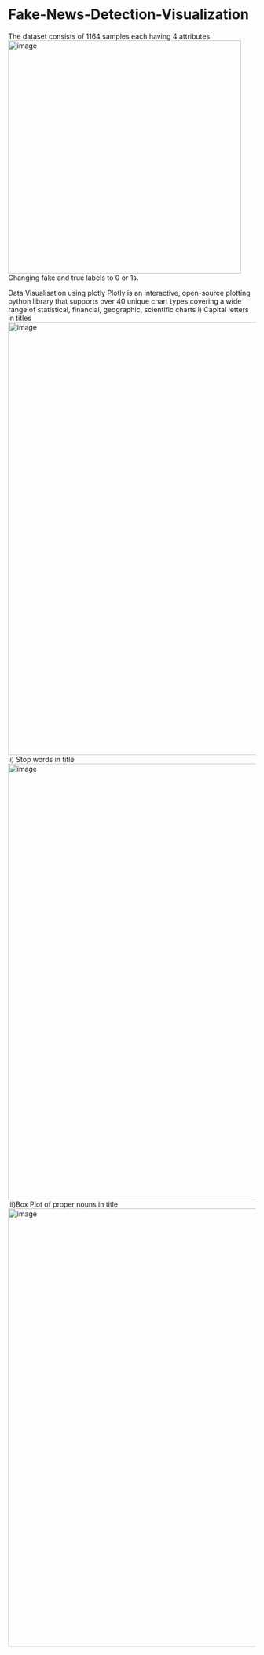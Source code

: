 # Fake-News-Detection-Visualization
The dataset consists of 1164 samples each having 4 attributes
<img width="474" alt="image" src="https://user-images.githubusercontent.com/66938192/187741613-f662a947-f8ad-4362-85ff-9ce9e328fb1b.png">
Changing fake and true labels to 0 or 1s.

Data Visualisation using plotly
Plotly  is an interactive, open-source plotting python library that supports over 40 unique chart types covering a wide range of statistical, financial, geographic, scientific charts
 i) Capital letters in titles
   <img width="881" alt="image" src="https://user-images.githubusercontent.com/66938192/187743236-3b61b2ef-5dbe-4ef0-8dde-ce8196d018d2.png">
ii) Stop words in title
<img width="888" alt="image" src="https://user-images.githubusercontent.com/66938192/187743446-45cd61c5-d009-46cc-908a-b66987f0cf4f.png">
iii)Box Plot of proper nouns in title
<img width="891" alt="image" src="https://user-images.githubusercontent.com/66938192/187743997-01c988fa-e805-44ed-bda3-58eb352efe7c.png">

